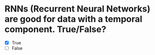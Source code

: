 
# RNNs (Recurrent Neural Networks) are good for data with a temporal component. True/False?
- [x] True
- [ ] False
